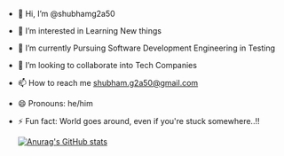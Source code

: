 - 👋 Hi, I’m @shubhamg2a50
- 👀 I’m interested in Learning New things
- 🌱 I’m currently Pursuing Software Development Engineering in Testing 
- 💞️ I’m looking to collaborate into Tech Companies
- 📫 How to reach me shubham.g2a50@gmail.com
- 😄 Pronouns: he/him
- ⚡ Fun fact: World goes around, even if you're stuck somewhere..!!

  [![Anurag's GitHub stats](https://github-readme-stats.vercel.app/api?username=shubhamg2a50)](https://github.com/anuraghazra/github-readme-stats)

<!---
shubhamg2a50/shubhamg2a50 is a ✨ special ✨ repository because its `README.md` (this file) appears on your GitHub profile.
You can click the Preview link to take a look at your changes.
--->
